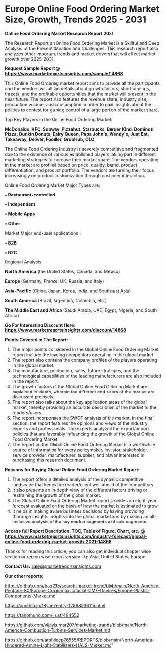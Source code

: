 # Europe Online Food Ordering Market Size, Growth, Trends 2025 - 2031

<strong>Online Food Ordering Market Research Report 2031</strong>

The Research Report on Online Food Ordering Market is a Skillful and Deep Analysis of the Present Situation and Challenges. This research report also analyzes other important trends and market drivers that will affect market growth over 2025-2031.

<strong>Request Sample Report @ <a href=https://www.marketreportsinsights.com/sample/14868>https://www.marketreportsinsights.com/sample/14868</a></strong>

This Online Food Ordering market report aims to provide all the participants and the vendors will all the details about growth factors, shortcomings, threats, and the profitable opportunities that the market will present in the near future. The report also features the revenue share, industry size, production volume, and consumption in order to gain insights about the politics to contest for gaining control of a large portion of the market share.

Top Key Players in the Online Food Ordering Market:

<strong>McDonalds, KFC, Subway, Pizzahut, Starbucks, Burger King, Dominos Pizza, Dunkin Donuts, Dairy Queen, Papa John's, Wendy's, Just Eat, Takeaway, Deliver, Foodler, GrubHub, OLO</strong>

The Online Food Ordering Industry is severely competitive and fragmented due to the existence of various established players taking part in different marketing strategies to increase their market share. The vendors operating in the market are profiled based on price, quality, brand, product differentiation, and product portfolio. The vendors are turning their focus increasingly on product customization through customer interaction.

Online Food Ordering Market Major Types are:

<strong>• Restaurant-controlled

• Independent

• Mobile Apps

• Other</strong>

Market Major end-user applications :

<strong>• B2B

• B2C</strong>

Regional Analysis

</u><strong><b>North America</b></strong> (the United States, Canada, and Mexico)

<strong><b>Europe </b></strong>(Germany, France, UK, Russia, and Italy)

<strong><b>Asia-Pacific</b></strong> (China, Japan, Korea, India, and Southeast Asia)

<strong><b>South America</b></strong> (Brazil, Argentina, Colombia, etc.)

<strong><b>The Middle East and Africa</b></strong> (Saudi Arabia, UAE, Egypt, Nigeria, and South Africa)

<strong>Go For Interesting Discount Here: <a href=https://www.marketreportsinsights.com/discount/14868>https://www.marketreportsinsights.com/discount/14868</a></strong>

<strong>Points Covered in The Report:</strong>
<ol>
  <li>The major points considered in the Global Online Food Ordering Market report include the leading competitors operating in the global market.</li>
  <li>The report also contains the company profiles of the players operating in the global market.</li>
  <li>The manufacture, production, sales, future strategies, and the technological capabilities of the leading manufacturers are also included in the report.</li>
  <li>The growth factors of the Global Online Food Ordering Market are explained in-depth, wherein the different end-users of the market are discussed precisely.</li>
  <li>The report also talks about the key application areas of the global market, thereby providing an accurate description of the market to the readers/users.</li>
  <li>The report incorporates the SWOT analysis of the market. In the final section, the report features the opinions and views of the industry experts and professionals. The experts analyzed the export/import policies that are favorably influencing the growth of the Global Online Food Ordering Market.</li>
  <li>The report on the Global Online Food Ordering Market is a worthwhile source of information for every policymaker, investor, stakeholder, service provider, manufacturer, supplier, and player interested in purchasing this research document.</li>
</ol>
<strong>Reasons for Buying Global Online Food Ordering Market Report:</strong>

<ol>
  <li>The report offers a detailed analysis of the dynamic competitive landscape that keeps the reader/client well ahead of the competitors.</li>
  <li>It also presents an in-depth view of the different factors driving or restraining the growth of the global market.</li>
  <li>The Global Online Food Ordering Market report provides an eight-year forecast evaluated on the basis of how the market is estimated to grow.</li>
  <li>It helps in making aware business decisions by having providing thorough insights insights into the global market and by making an all-inclusive analysis of the key market segments and sub-segments.</li>
</ol>
<strong>Access full Report Description, TOC, Table of Figure, Chart, etc. @ <a href=https://www.marketreportsinsights.com/industry-forecast/global-online-food-ordering-market-growth-2021-14868>https://www.marketreportsinsights.com/industry-forecast/global-online-food-ordering-market-growth-2021-14868</a></strong>


Thanks for reading this article; you can also get individual chapter wise section or region wise report version like Asia, United States, Europe.

<strong>Contact Us:</strong>
sales@marketreportsinsights.com

<strong>Our other reports:</strong>

<a href=https://github.com/haq235/search-market-trend/blob/main/North-America-Pentane-80/Europe-Craniomaxillofacial-CMF-Devices/Europe-Plastic-Components-Market.md>https://github.com/haq235/search-market-trend/blob/main/North-America-Pentane-80/Europe-Craniomaxillofacial-CMF-Devices/Europe-Plastic-Components-Market.md</a>

<a href=https://ameblo.jp/18yam/entry-12888536115.html>https://ameblo.jp/18yam/entry-12888536115.html</a>

<a href=https://tanomuno.com/illust/494552>https://tanomuno.com/illust/494552</a>

<a href=https://github.com/vijaykumar207/marketing-trands/blob/main/North-America-Combustion-Turbine-Services-Market.md>https://github.com/vijaykumar207/marketing-trands/blob/main/North-America-Combustion-Turbine-Services-Market.md</a>

<a href=https://github.com/arshdeep76555/REPORTS/blob/main/North-America-Hindered-Amine-Light-Stabilizers-HALS-Market.md>https://github.com/arshdeep76555/REPORTS/blob/main/North-America-Hindered-Amine-Light-Stabilizers-HALS-Market.md</a>"
